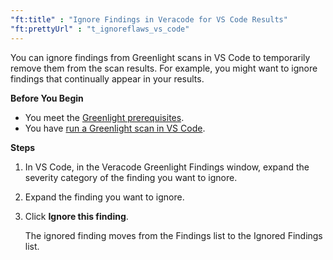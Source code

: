 ```yaml
---
"ft:title" : "Ignore Findings in Veracode for VS Code Results"
"ft:prettyUrl" : "t_ignoreflaws_vs_code"
---
```

You can ignore findings from Greenlight scans in VS Code to temporarily remove them from the scan results. For example, you might want to ignore findings that continually appear in your results.

<p font-size="13pt"><b>Before You Begin</b></p>

- You meet the [Greenlight prerequisites](https://docs.veracode.com/r/Meet_Veracode_Greenlight_Prerequisites).
- You have [run a Greenlight scan in VS Code](https://veracode-test3.fluidtopics.net/r/c_scanning_with_vs_code).

<p font-size="13pt"><b>Steps</b></p>

1.  In VS Code, in the Veracode Greenlight Findings window, expand the severity category of the finding you want to ignore.

2.  Expand the finding you want to ignore.

3.  Click **Ignore this finding**.

    The ignored finding moves from the Findings list to the Ignored Findings list.